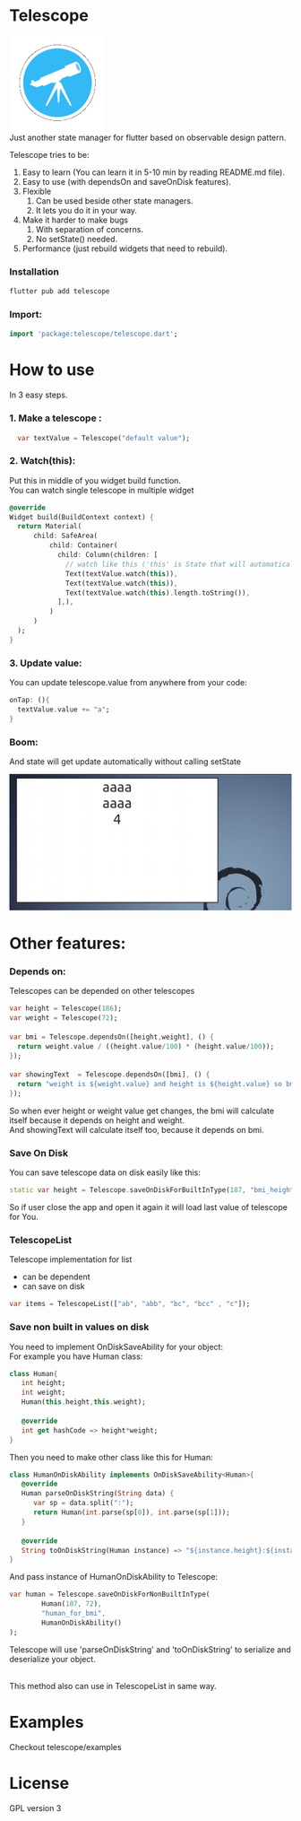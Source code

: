 # Telescope
<img src="telescope.png"> <br>
Just another state manager for flutter based on observable design pattern.

Telescope tries to be:
1. Easy to learn (You can learn it in 5-10 min by reading README.md file).
2. Easy to use (with dependsOn and saveOnDisk features).
3. Flexible 
   1. Can be used beside other state managers.
   2. It lets you do it in your way.
4. Make it harder to make bugs
   1. With separation of concerns.
   2. No setState() needed.
5. Performance (just rebuild widgets that need to rebuild).

### Installation
```bash
flutter pub add telescope
```

### Import:
```dart
import 'package:telescope/telescope.dart';
```

# How to use
In 3 easy steps.

### 1. Make a telescope :
```dart
  var textValue = Telescope("default value");
```

### 2. Watch(this):
Put this in middle of you widget build function.<br>
You can watch single telescope in multiple widget
```dart
@override
Widget build(BuildContext context) {
  return Material(
      child: SafeArea(
          child: Container(
            child: Column(children: [
              // watch like this ('this' is State that will automatically rebuild on data change )
              Text(textValue.watch(this)), 
              Text(textValue.watch(this)),
              Text(textValue.watch(this).length.toString()),
            ],),
          )
      )
  );
}
```

### 3. Update value:
You can update telescope.value from anywhere from your code:

```dart
onTap: (){
  textValue.value += "a";
}
```

### Boom:
And state will get update automatically without calling setState

<img src="telescope.gif"> <br>

# Other features:

### Depends on:
Telescopes can be depended on other telescopes

```dart
var height = Telescope(186);
var weight = Telescope(72);

var bmi = Telescope.dependsOn([height,weight], () {
  return weight.value / ((height.value/100) * (height.value/100));
});

var showingText  = Telescope.dependsOn([bmi], () {
  return "weight is ${weight.value} and height is ${height.value} so bmi will be ${bmi.value.toString().substring(0,5)}";
});
```

So when ever height or weight value get changes, the bmi will calculate itself because it depends on height and weight.<br>
And showingText will calculate itself too, because it depends on bmi.

### Save On Disk
You can save telescope data on disk easily like this:
```dart
static var height = Telescope.saveOnDiskForBuiltInType(187, "bmi_height_input");
```
So if user close the app and open it again it will load last value of telescope for You.
<br>

### TelescopeList
Telescope implementation for list
   * can be dependent
   * can save on disk
```dart
var items = TelescopeList(["ab", "abb", "bc", "bcc" , "c"]);
```

### Save non built in values on disk
You need to implement OnDiskSaveAbility for your object:<br>
For example you have Human class:
```dart
class Human{
   int height;
   int weight;
   Human(this.height,this.weight);

   @override
   int get hashCode => height*weight;
}
```
Then you need to make other class like this for Human:
```dart
class HumanOnDiskAbility implements OnDiskSaveAbility<Human>{
   @override
   Human parseOnDiskString(String data) {
      var sp = data.split(":");
      return Human(int.parse(sp[0]), int.parse(sp[1]));
   }

   @override
   String toOnDiskString(Human instance) => "${instance.height}:${instance.weight}";
}
```

And pass instance of HumanOnDiskAbility to Telescope:
```dart
var human = Telescope.saveOnDiskForNonBuiltInType(
        Human(187, 72),
        "human_for_bmi",
        HumanOnDiskAbility()
);
```
Telescope will use 'parseOnDiskString' and 'toOnDiskString' to serialize and deserialize your object.
<br><br>

This  method also can use in TelescopeList in same way.

# Examples
   Checkout telescope/examples 

# License
GPL version 3